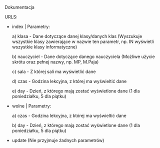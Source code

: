 Dokumentacja

URLS:
  - index | Parametry:

      a) klasa - Dane dotyczące danej klasy/danych klas (Wyszukuje wszystkie klasy zawierające w nazwie ten parametr, np. IN wyświetli wszystkie klasy informatyczne)
      
      b) nauczyciel - Dane dotyczące danego nauczyciela (Możliwe użycie skrótu oraz pełnej nazwy, np. MP, M.Paja)
      
      c) sala - Z której sali ma wyświetlić dane
      
      d) czas - Godzina lekcyjna, z której ma wyświeltić dane
      
      e) day - Dzień, z którego mają zostać wyświetlone dane (1 dla poniedziałku, 5 dla piątku)
      
  - wolne | Parametry:
  
      a) czas - Godzina lekcyjna, z której ma wyświeltić dane
      
      b) day - Dzień, z którego mają zostać wyświetlone dane (1 dla poniedziałku, 5 dla piątku)
      
  - update (Nie przyjmuje żadnych parametrów)
